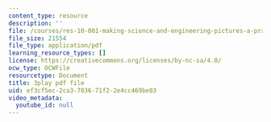 ```yaml
---
content_type: resource
description: ''
file: /courses/res-10-001-making-science-and-engineering-pictures-a-practical-guide-to-presenting-your-work-spring-2016/ef3cf5ec2ca3703671f22e4cc469be83_zYcRXHYKYTI.pdf
file_size: 21554
file_type: application/pdf
learning_resource_types: []
license: https://creativecommons.org/licenses/by-nc-sa/4.0/
ocw_type: OCWFile
resourcetype: Document
title: 3play pdf file
uid: ef3cf5ec-2ca3-7036-71f2-2e4cc469be83
video_metadata:
  youtube_id: null
---
```

